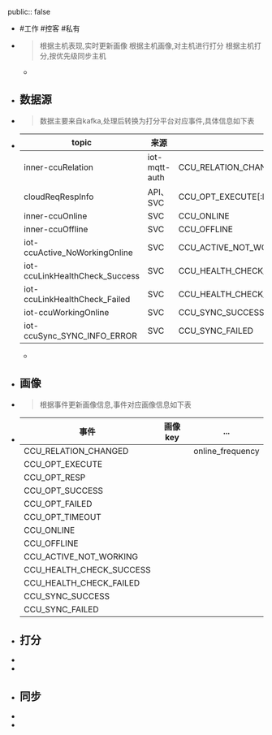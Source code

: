 public:: false

- #工作 #控客 #私有
- > 根据主机表现,实时更新画像
  根据主机画像,对主机进行打分
  根据主机打分,按优先级同步主机
	-
- ## 数据源
- > 数据主要来自kafka,处理后转换为打分平台对应事件,具体信息如下表
- |topic|来源|事件|
  |--|--|--|
  |inner-ccuRelation|iot-mqtt-auth|CCU_RELATION_CHANGED|
  |cloudReqRespInfo|API、SVC|CCU_OPT_EXECUTE[:br]CCU_OPT_RESP[:br]CCU_OPT_SUCCESS[:br]CCU_OPT_FAILED[:br]CCU_OPT_TIMEOUT|
  |inner-ccuOnline|SVC|CCU_ONLINE|
  |inner-ccuOffline|SVC|CCU_OFFLINE|
  |iot-ccuActive_NoWorkingOnline|SVC|CCU_ACTIVE_NOT_WORKING|
  |iot-ccuLinkHealthCheck_Success|SVC|CCU_HEALTH_CHECK_SUCCESS|
  |iot-ccuLinkHealthCheck_Failed|SVC|CCU_HEALTH_CHECK_FAILED|
  |iot-ccuWorkingOnline|SVC|CCU_SYNC_SUCCESS|
  |iot-ccuSync_SYNC_INFO_ERROR|SVC|CCU_SYNC_FAILED|
  -
- ## 画像
- > 根据事件更新画像信息,事件对应画像信息如下表
- |事件|画像key|...|
  |----|----|----|
  |CCU_RELATION_CHANGED||online_frequency|
  |CCU_OPT_EXECUTE|||
  |CCU_OPT_RESP|||
  |CCU_OPT_SUCCESS|||
  |CCU_OPT_FAILED|||
  |CCU_OPT_TIMEOUT|||
  |CCU_ONLINE|||
  |CCU_OFFLINE|||
  |CCU_ACTIVE_NOT_WORKING|||
  |CCU_HEALTH_CHECK_SUCCESS|||
  |CCU_HEALTH_CHECK_FAILED|||
  |CCU_SYNC_SUCCESS|||
  |CCU_SYNC_FAILED|||
- ## 打分
-
-
- ## 同步
-
-